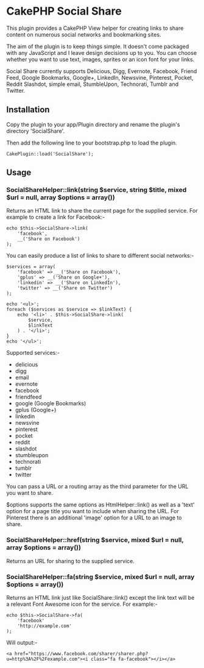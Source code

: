 CakePHP Social Share
====================

This plugin provides a CakePHP View helper for creating links to share content on numerous social networks and bookmarking sites.

The aim of the plugin is to keep things simple. It doesn't come packaged with any JavaScript and I leave design decisions up to you. You can choose whether you want to use text, images, sprites or an icon font for your links.

Social Share currently supports Delicious, Digg, Evernote, Facebook, Friend Feed, Google Bookmarks, Google+, LinkedIn, Newsvine, Pinterest, Pocket, Reddit Slashdot, simple email, StumbleUpon, Technorati, Tumblr and Twitter.

Installation
------------

Copy the plugin to your app/Plugin directory and rename the plugin's directory 'SocialShare'.

Then add the following line to your bootstrap.php to load the plugin.

    CakePlugin::load('SocialShare');

Usage
-----

### SocialShareHelper::link(string $service, string $title, mixed $url = null, array $options = array())

Returns an HTML link to share the current page for the supplied service. For example to create a link for Facebook:-

    echo $this->SocialShare->link(
    	'facebook',
    	__('Share on Facebook')
    );

You can easily produce a list of links to share to different social networks:-

    $services = array(
    	'facebook' => __('Share on Facebook'),
    	'gplus' => __('Share on Google+'),
    	'linkedin' => __('Share on LinkedIn'),
    	'twitter' => __('Share on Twitter')
    );

    echo '<ul>';
    foreach ($services as $service => $linkText) {
    	echo '<li>' . $this->SocialShare->link(
	    	$service,
	    	$linkText
	    ) . '</li>';
    }
    echo '</ul>';

Supported services:-

* delicious
* digg
* email
* evernote
* facebook
* friendfeed
* google (Google Bookmarks)
* gplus (Google+)
* linkedin
* newsvine
* pinterest
* pocket
* reddit
* slashdot
* stumbleupon
* technorati
* tumblr
* twitter

You can pass a URL or a routing array as the third parameter for the URL you want to share.

$options supports the same options as HtmlHelper::link() as well as a 'text' option for a page title you want to include when sharing the URL. For Pinterest there is an additional 'image' option for a URL to an image to share.

### SocialShareHelper::href(string $service, mixed $url = null, array $options = array())

Returns an URL for sharing to the supplied service.

### SocialShareHelper::fa(string $service, mixed $url = null, array $options = array())

Returns an HTML link just like SocialShare::link() except the link text will be a relevant Font Awesome icon for the service. For example:-

    echo $this->SocialShare->fa(
    	'facebook'
    	'http://example.com'
    );

Will output:-

    <a href="https://www.facebook.com/sharer/sharer.php?u=http%3A%2F%2Fexample.com"><i class="fa fa-facebook"></i></a>
